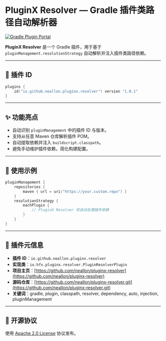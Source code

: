 # PluginX Resolver — Gradle 插件类路径自动解析器

[![Gradle Plugin Portal](https://img.shields.io/maven-metadata/v?label=Gradle%20Plugin&metadataUrl=https://plugins.gradle.org/m2/io/github/neallon/pluginx/resolver/io.github.neallon.pluginx.resolver.gradle.plugin/maven-metadata.xml)](https://plugins.gradle.org/plugin/io.github.neallon.pluginx.resolver)

**PluginX Resolver** 是一个 Gradle 插件，用于基于 `pluginManagement.resolutionStrategy` 自动解析并注入插件类路径依赖。

---

## 🔧 插件 ID

```kotlin
plugins {
    id("io.github.neallon.pluginx.resolver") version "1.0.1"
}
```

---

## ✨ 功能亮点

- 自动识别 `pluginManagement` 中的插件 ID 与版本。
- 支持从任意 Maven 仓库解析插件 POM。
- 自动提取依赖并注入 `buildscript.classpath`。
- 避免手动维护插件依赖，简化构建配置。

---

## 🧪 使用示例

```kotlin
pluginManagement {
    repositories {
        maven { url = uri("https://your.custom.repo") }
    }
    resolutionStrategy {
        eachPlugin {
            // PluginX Resolver 将自动处理插件依赖
        }
    }
}
```

---

## 📎 插件元信息

- **插件 ID**：`io.github.neallon.pluginx.resolver`
- **实现类**：`io.hfx.pluginx.resolver.PluginResolverPlugin`
- **项目主页**：[https://github.com/neallon/pluginx-resolver](https://github.com/neallon/pluginx-resolver)
- **源码仓库**：[https://github.com/neallon/pluginx-resolver.git](https://github.com/neallon/pluginx-resolver.git)
- **关键词**：gradle, plugin, classpath, resolver, dependency, auto, injection, pluginManagement

---

## 📄 开源协议

使用 [Apache 2.0 License](https://www.apache.org/licenses/LICENSE-2.0) 协议发布。
